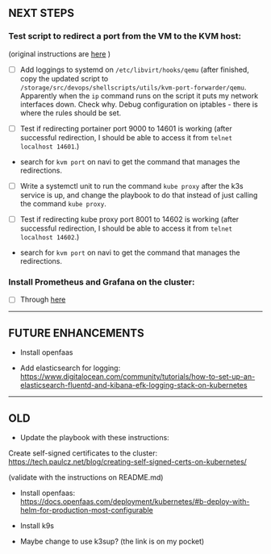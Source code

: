 ## NEXT STEPS

### Test script to redirect a port from the VM to the KVM host:

(original instructions are
[here](https://kauri.io/38-install-and-configure-a-kubernetes-cluster-with/418b3bc1e0544fbc955a4bbba6fff8a9/a)
)


- [ ] Add loggings to systemd on `/etc/libvirt/hooks/qemu` (after finished,
  copy the updated script to
`/storage/src/devops/shellscripts/utils/kvm-port-forwarder/qemu`. Apparently
when the `ip` command runs on the script it puts my network interfaces down.
Check why. Debug configuration on iptables - there is where the rules should be
set.

- [ ] Test if redirecting portainer port 9000 to 14601 is working (after
  successful redirection, I should be able to access it from `telnet localhost 14601`.)
- search for `kvm port` on navi to get the command that manages the
redirections.

- [ ] Write a systemctl unit to run the command `kube proxy` after the k3s
  service is up, and change the playbook to do that instead of just calling the
command `kube proxy`.

- [ ] Test if redirecting kube proxy port 8001 to 14602 is working (after
  successful redirection, I should be able to access it from `telnet localhost 14602`.)
- search for `kvm port` on navi to get the command that manages the
redirections.


### Install Prometheus and Grafana on the cluster:

- [ ] Through
  [here](https://kauri.io/deploy-prometheus-and-grafana-to-monitor-a-kube/186a71b189864b9ebc4ef7c8a9f0a6b5/a)

---

## FUTURE ENHANCEMENTS

- Install openfaas

- Add elasticsearch for logging:
  <https://www.digitalocean.com/community/tutorials/how-to-set-up-an-elasticsearch-fluentd-and-kibana-efk-logging-stack-on-kubernetes>

---

## OLD

- Update the playbook with these instructions:

Create self-signed certificates to the cluster:
https://tech.paulcz.net/blog/creating-self-signed-certs-on-kubernetes/

(validate with the instructions on README.md)

- Install openfaas:
  https://docs.openfaas.com/deployment/kubernetes/#b-deploy-with-helm-for-production-most-configurable

- Install k9s

- Maybe change to use k3sup? (the link is on my pocket)
